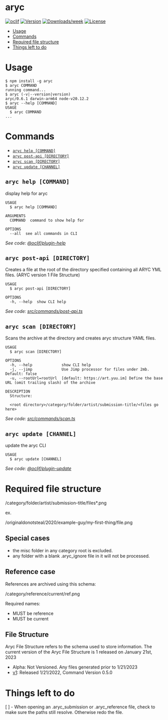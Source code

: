 aryc
====



[![oclif](https://img.shields.io/badge/cli-oclif-brightgreen.svg)](https://oclif.io)
[![Version](https://img.shields.io/npm/v/aryc.svg)](https://npmjs.org/package/aryc)
[![Downloads/week](https://img.shields.io/npm/dw/aryc.svg)](https://npmjs.org/package/aryc)
[![License](https://img.shields.io/npm/l/aryc.svg)](https://github.com/shishome/aryc/blob/master/package.json)

<!-- toc -->
* [Usage](#usage)
* [Commands](#commands)
* [Required file structure](#required-file-structure)
* [Things left to do](#things-left-to-do)
<!-- tocstop -->
# Usage
<!-- usage -->
```sh-session
$ npm install -g aryc
$ aryc COMMAND
running command...
$ aryc (-v|--version|version)
aryc/0.6.1 darwin-arm64 node-v20.12.2
$ aryc --help [COMMAND]
USAGE
  $ aryc COMMAND
...
```
<!-- usagestop -->
# Commands
<!-- commands -->
* [`aryc help [COMMAND]`](#aryc-help-command)
* [`aryc post-api [DIRECTORY]`](#aryc-post-api-directory)
* [`aryc scan [DIRECTORY]`](#aryc-scan-directory)
* [`aryc update [CHANNEL]`](#aryc-update-channel)

## `aryc help [COMMAND]`

display help for aryc

```
USAGE
  $ aryc help [COMMAND]

ARGUMENTS
  COMMAND  command to show help for

OPTIONS
  --all  see all commands in CLI
```

_See code: [@oclif/plugin-help](https://github.com/oclif/plugin-help/blob/v3.2.2/src/commands/help.ts)_

## `aryc post-api [DIRECTORY]`

Creates a file at the root of the directory specified containing all ARYC YML files. (ARYC version 1 File Structure)

```
USAGE
  $ aryc post-api [DIRECTORY]

OPTIONS
  -h, --help  show CLI help
```

_See code: [src/commands/post-api.ts](https://github.com/shishome/aryc/blob/v0.6.1/src/commands/post-api.ts)_

## `aryc scan [DIRECTORY]`

Scans the archive at the directory and creates aryc structure YAML files.

```
USAGE
  $ aryc scan [DIRECTORY]

OPTIONS
  -h, --help             show CLI help
  -j, --jimp             Use Jimp processor for files under 2mb. Default: false
  -u, --rootUrl=rootUrl  [default: https://art.yuu.im] Define the base URL (omit trailing slash) of the archive

DESCRIPTION
  Structure:

  <root directory>/category/folder/artist/submission-title/<files go here>
```

_See code: [src/commands/scan.ts](https://github.com/shishome/aryc/blob/v0.6.1/src/commands/scan.ts)_

## `aryc update [CHANNEL]`

update the aryc CLI

```
USAGE
  $ aryc update [CHANNEL]
```

_See code: [@oclif/plugin-update](https://github.com/oclif/plugin-update/blob/v1.3.10/src/commands/update.ts)_
<!-- commandsstop -->

# Required file structure

/category/folder/artist/submission-title/files*.png

ex.

/originaldonotsteal/2020/example-guy/my-first-thing/file.png

## Special cases

* the misc folder in any category root is excluded.
* any folder with a blank .aryc_ignore file in it will not be processed.

## Reference case

References are archived using this schema:

/category/reference/current/ref.png

Required names:
* MUST be reference
* MUST be current

## File Structure

Aryc File Structure refers to the schema used to store information. The current version of the Aryc File Structure is 1 released on January 21st, 2023

* Alpha: Not Versioned. Any files generated prior to 1/21/2023
* [v1](v1.md): Released 1/21/2022, Command Version 0.5.0 

# Things left to do
[ ] - When opening an .aryc_submission or .aryc_reference file, check to make sure the paths still resolve. Otherwise redo the file.
